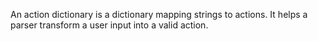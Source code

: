 An action dictionary is a dictionary mapping strings to actions. It helps a parser transform a user input into a valid action.